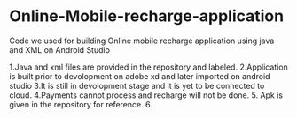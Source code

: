 # Online-Mobile-recharge-application
Code we used for building Online mobile recharge application using java and XML on Android Studio

1.Java and xml files are provided in the repository and labeled.
2.Application is built prior to devolopment on adobe xd and later imported on android studio 
3.It is still in devolopment stage and it is yet to be connected to cloud.
4.Payments cannot process and recharge will not be done.
5. Apk is given in the repository for reference.
6. 



